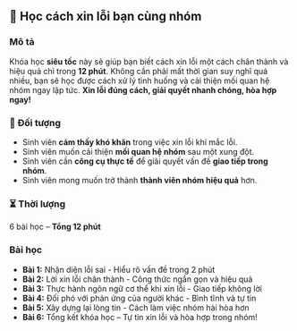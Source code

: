 ## 📌 Học cách xin lỗi bạn cùng nhóm

### Mô tả  
Khóa học **siêu tốc** này sẽ giúp bạn biết cách xin lỗi một cách chân thành và hiệu quả chỉ trong **12 phút**. Không cần phải mất thời gian suy nghĩ quá nhiều, bạn sẽ học được cách xử lý tình huống và cải thiện mối quan hệ nhóm ngay lập tức. **Xin lỗi đúng cách, giải quyết nhanh chóng, hòa hợp ngay!**

### 🎯 Đối tượng  
- Sinh viên **cảm thấy khó khăn** trong việc xin lỗi khi mắc lỗi.  
- Sinh viên muốn cải thiện **mối quan hệ nhóm** sau một xung đột.  
- Sinh viên cần **công cụ thực tế** để giải quyết vấn đề **giao tiếp trong nhóm**.  
- Sinh viên mong muốn trở thành **thành viên nhóm hiệu quả** hơn.

### ⏳ Thời lượng  
6 bài học – **Tổng 12 phút**

### Bài học  
- **Bài 1:** Nhận diện lỗi sai - Hiểu rõ vấn đề trong 2 phút  
- **Bài 2:** Lời xin lỗi chân thành - Công thức ngắn gọn và hiệu quả  
- **Bài 3:** Thực hành ngôn ngữ cơ thể khi xin lỗi - Giao tiếp không lời  
- **Bài 4:** Đối phó với phản ứng của người khác - Bình tĩnh và tự tin  
- **Bài 5:** Xây dựng lại lòng tin - Cách làm việc nhóm hài hòa hơn  
- **Bài 6:** Tổng kết khóa học – Tự tin xin lỗi và hòa hợp trong nhóm!
